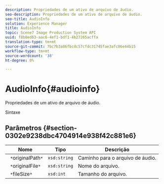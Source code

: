 ```yaml
---
description: Propriedades de um ativo de arquivo de áudio.
seo-description: Propriedades de um ativo de arquivo de áudio.
seo-title: AudioInfo
solution: Experience Manager
title: AudioInfo
topic: Scene7 Image Production System API
uuid: f8b8ed63-aac6-4ef1-bdf1-4b27265acffa
translation-type: tm+mt
source-git-commit: 7bc7b3a86fbcdc57cfdc31745fae3afc06e44b15
workflow-type: tm+mt
source-wordcount: '38'
ht-degree: 0%

---
```



# AudioInfo{#audioinfo}

Propriedades de um ativo de arquivo de áudio.

Sintaxe

## Parâmetros {#section-0302e9238dbc4704914e938f42c881e6}

| Nome | Tipo | Descrição |
|---|---|---|
| ` *`originalPath`*` | `xsd:string` | Caminho para o arquivo de áudio. |
| ` *`originalFile`*` | `xsd:string` | Nome do arquivo. |
| ` *`fileSize`*` | `xsd:int` | Tamanho do arquivo. |

